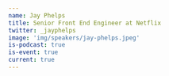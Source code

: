 ```yaml
---
name: Jay Phelps
title: Senior Front End Engineer at Netflix
twitter: _jayphelps
image: 'img/speakers/jay-phelps.jpeg'
is-podcast: true
is-event: true
current: true
---
```

